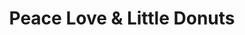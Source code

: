 ---
title: "Peace Love & Little Donuts"
url: /huntington/peace-love-and-little-donuts/
shop: confectionery
---